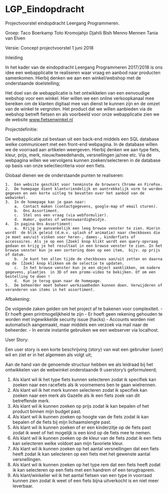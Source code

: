 # LGP_Eindopdracht

Projectvoorstel eindopdracht Leergang Programmeren.

Groep:	Taco Boerkamp
		Toto Kromojahjo
		Djahili Bish
		Menno Mennen
		Tania van Elven
		

Versie:  	Concept projectvoorstel 1 juni 2018

Inleiding

In het kader van de eindopdracht Leergang Programmeren 2017/2018 is ons idee een webapplicatie te realiseren waar vraag en aanbod naar producten samenkomen. 
Hierbij denken we aan een winkel/webshop met de onderstaande doelstelling;
 
Het doel van de webapplicatie is het ontwikkelen van een eenvoudige webshop voor een winkel. 
Hier willen we een online verkoopkanaal mee bereiken om de klanten digitaal mee van dienst te kunnen zijn en de omzet van de winkel te vergroten. 
Het product dat we willen aanbieden via de webshop betreft fietsen en als voorbeeld voor onze webapplicatie zien we de website www.fietsenwinkel.nl

Projectdefinitie:

De webapplicatie zal bestaan uit een back-end middels een SQL database welke communiceert met een front-end webpagina. 
In de database willen we de voorraad aan artikelen weergeven. 
Hierbij denken we aan type fiets, kleur, prijs, merk, nieuw/tweedehands, versnellingen ja/nee etc. 
Via de webpagina willen we vervolgens kunnen zoeken/selecteren in de database op basis van onze selectiecriteria voor een fiets. 

Globaal dienen we de onderstaande punten te realiseren: 

	1.	Een website geschikt voor tenminste de browsers Chrome en FireFox.
	2.	De homepage dient klantvriendelijk en aantrekkelijk vorm te worden gegeven en een korte uitleg te bevatten over het aanbod van de webwinkel.
	3.	In de homepage kan je gaan naar:
		a.	Contact maken (contactgegevens, google-map of email sturen).
		b.	Ons Assortiment.
		c.	Stel ons een vraag (via webformulier).
		d.	Humor, quotes of wetenswaardigheidje.
	4.	In pagina Ons Assortiment:
		a.	Krijg je aanvankelijk een leeg browse venster te zien. Hierin wordt  de blik geleid (d.m.v. splash of animatie) naar checkboxes die je moet aan/uit vinken voor heren-, dames-, kinderfiets of accessoires. Als je op een [Zoek] knop klikt wordt een query-opvraag gedaan en krijg je het resultaat in een browse venster te zien. In het browse venster kun je een sortering doen op een item,  bijv. op prijs of datum.
		b.	Je kunt ten allen tijde de checkboxes aan/uit zetten en daarna op de  [Zoek] knop klikken om de selectie te updaten.
		c.	In het browse venster kun je een object aanklikken, om nadere gegevens, plaatjes  in 3D of een promo-video te bekijken. Of om een bestelling te doen !
		d.	Kun je terug gaan naar de homepage.
	5.	De beheerder moet beheer werkzaamheden kunnen doen. Verwijderen of veranderen van items in het assortiment.

Afbakening:

De volgende zaken gelden om het project af te bakenen voor complexiteit.
	-	Er hoeft geen printmogelijkheid te zijn
	-	Er hoeft geen rekening gehouden te worden met ingewikkelde security issue (hacks)
	-	Accounts worden niet automatisch aangemaakt, maar middels een verzoek via mail naar de beheerder.
	-	In eerste instantie gebruiken we een webserver via localhost.


User Story:

Een user story is een korte beschrijving (story) van wat een gebruiker (user) wil en ziet er in het algemeen als volgt uit;
 
Aan de hand van de genoemde structuur hebben we als leidraad bij het ontwikkelen van de webwinkel onderstaande 9 userstory’s geformuleerd;

1.	Als klant wil ik het type fiets kunnen selecteren zodat ik specifiek kan zoeken naar een racefiets als ik voornemens ben te gaan wielrennen.
2.	Als klant wil ik het merk kunnen selecteren zodat ik specifiek kan zoeken naar een merk als Gazelle als ik een fiets zoek van dit betreffende merk.
3.	Als klant wil ik kunnen zoeken op prijs zodat ik kan bepalen of het product binnen mijn budget past.
4.	Als klant wil ik kunnen zoeken op hoogte van de fiets zodat ik kan bepalen of de fiets bij mijn lichaamslengte past.
5.	Als klant wil ik kunnen zoeken of er een kinderzitje op de fiets past zodat ik weet of het mogelijk is een kind op de fiets mee te nemen.
6.	Als klant wil ik kunnen zoeken op de kleur van de fiets zodat ik een fiets kan selecteren welke voldoet aan mijn favoriete kleur.
7.	Als klant wil ik kunnen zoeken op het aantal versnellingen dat een fiets heeft zodat ik kan selecteren op een fiets met het gewenste aantal versnellingen.
8.	Als klant wil ik kunnen zoeken op het type rem dat een fiets heeft zodat ik kan selecteren op een fiets met een handrem of een terugtraprem.
9.	Als klant/winkelier wil ik het aantal fietsen van een type in voorraad kunnen zien zodat ik weet of een fiets bijna uitverkocht is en niet meer leverbaar.  
		



